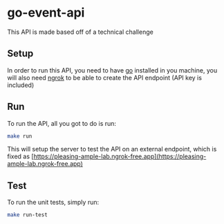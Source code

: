 # go-event-api

This API is made based off of a technical challenge

## Setup

In order to run this API, you need to have [go](https://go.dev) installed in you machine, you will also need [ngrok](https://ngrok.com) to be able to create the API endpoint (API key is included)

## Run

To run the API, all you got to do is run:

```bash
make run
```

This will setup the server to test the API on an external endpoint, which is fixed as [https://pleasing-ample-lab.ngrok-free.app](https://pleasing-ample-lab.ngrok-free.app)

## Test

To run the unit tests, simply run:

```bash
make run-test
```